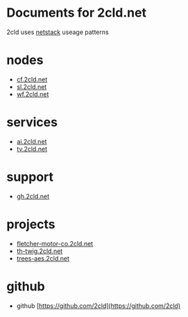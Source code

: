 # Documents for 2cld.net

2cld uses [netstack](https://netstack.org/docs/) useage patterns

# nodes
- [cf.2cld.net](https://cf.2cld.net/)
- [sl.2cld.net](https://sl.2cld.net/)
- [wf.2cld.net](https://wf.2cld.net/)

# services
- [ai.2cld.net](https://ai.2cld.net/)
- [tv.2cld.net](https://tv.2cld.net/)

# support
- [gh.2cld.net](https://gh.2cld.net/)

# projects
- [fletcher-motor-co.2cld.net](https://fletcher-motor-co.2cld.net/)
- [th-twig.2cld.net](https://th-twig.2cld.net/)
- [trees-aes.2cld.net](https://trees-aes.2cld.net/)

# github
- github [https://github.com/2cld](https://github.com/2cld)
